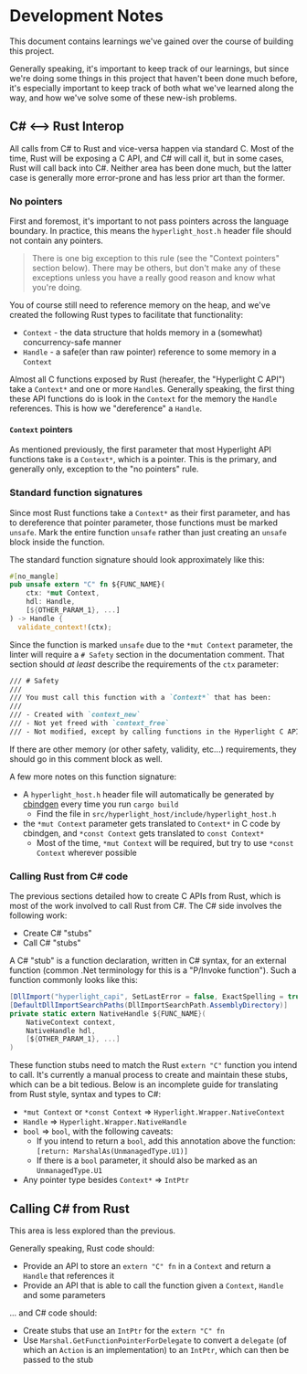 # Development Notes

This document contains learnings we've gained over the course of building this project.

Generally speaking, it's important to keep track of our learnings, but since we're doing some things in this project that haven't been done much before, it's especially important to keep track of both what we've learned along the way, and how we've solve some of these new-ish problems.

## C# <--> Rust Interop

All calls from C# to Rust and vice-versa happen via standard C. Most of the time, Rust will be exposing a C API, and C# will call it, but in some cases, Rust will call back into C#. Neither area has been done much, but the latter case is generally more error-prone and has less prior art than the former.

### No pointers

First and foremost, it's important to not pass pointers across the language boundary. In practice, this means the `hyperlight_host.h` header file should not contain any pointers.

>There is one big exception to this rule (see the "Context pointers" section below). There may be others, but don't make any of these exceptions unless you have a really good reason and know what you're doing.

You of course still need to reference memory on the heap, and we've created the following Rust types to facilitate that functionality:

- `Context` - the data structure that holds memory in a (somewhat) concurrency-safe manner
- `Handle` - a safe(er than raw pointer) reference to some memory in a `Context`

Almost all C functions exposed by Rust (hereafer, the "Hyperlight C API") take a `Context*` and one or more `Handle`s. Generally speaking, the first thing these API functions do is look in the `Context` for the memory the `Handle` references. This is how we "dereference" a `Handle`.

#### `Context` pointers

As mentioned previously, the first parameter that most Hyperlight API functions take is a `Context*`, which is a pointer. This is the primary, and generally only, exception to the "no pointers" rule.

### Standard function signatures

Since most Rust functions take a `Context*` as their first parameter, and has to dereference that pointer parameter, those functions must be marked `unsafe`. Mark the entire function `unsafe` rather than just creating an `unsafe` block inside the function.

The standard function signature should look approximately like this:

```rust
#[no_mangle]
pub unsafe extern "C" fn ${FUNC_NAME}(
    ctx: *mut Context,
    hdl: Handle,
    [${OTHER_PARAM_1}, ...]
) -> Handle {
  validate_context!(ctx);
```

Since the function is marked `unsafe` due to the `*mut Context` parameter, the linter will require a `# Safety` section in the documentation comment. That section should _at least_ describe the requirements of the `ctx` parameter:

```markdown
/// # Safety
///
/// You must call this function with a `Context*` that has been:
///
/// - Created with `context_new`
/// - Not yet freed with `context_free`
/// - Not modified, except by calling functions in the Hyperlight C API
```

If there are other memory (or other safety, validity, etc...) requirements, they should go in this comment block as well.

A few more notes on this function signature:

- A `hyperlight_host.h` header file will automatically be generated by [cbindgen](https://github.com/eqrion/cbindgen) every time you run `cargo build`
  - Find the file in `src/hyperlight_host/include/hyperlight_host.h`
- the `*mut Context` parameter gets translated to `Context*` in C code by cbindgen, and `*const Context` gets translated to `const Context*`
  - Most of the time, `*mut Context` will be required, but try to use `*const Context` wherever possible

### Calling Rust from C# code

The previous sections detailed how to create C APIs from Rust, which is most of the work involved to call Rust from C#. The C# side involves the following work:

- Create C# "stubs"
- Call C# "stubs"

A C# "stub" is a function declaration, written in C# syntax, for an external function (common .Net terminology for this is a "P/Invoke function"). Such a function commonly looks like this:

```csharp
[DllImport("hyperlight_capi", SetLastError = false, ExactSpelling = true)]
[DefaultDllImportSearchPaths(DllImportSearchPath.AssemblyDirectory)]
private static extern NativeHandle ${FUNC_NAME}(
    NativeContext context,
    NativeHandle hdl,
    [${OTHER_PARAM_1}, ...]
)
```

These function stubs need to match the Rust `extern "C"` function you intend to call. It's currently a manual process to create and maintain these stubs, which can be a bit tedious. Below is an incomplete guide for translating from Rust style, syntax and types to C#:

- `*mut Context` or `*const Context` => `Hyperlight.Wrapper.NativeContext`
- `Handle` => `Hyperlight.Wrapper.NativeHandle`
- `bool` => `bool`, with the following caveats:
  - If you intend to return a `bool`, add this annotation above the function: `[return: MarshalAs(UnmanagedType.U1)]`
  - If there is a `bool` parameter, it should also be marked as an `UnmanagedType.U1`
- Any pointer type besides `Context*` => `IntPtr`

## Calling C# from Rust

This area is less explored than the previous.

Generally speaking, Rust code should:

- Provide an API to store an `extern "C" fn` in a `Context` and return a `Handle` that references it
- Provide an API that is able to call the function given a `Context`, `Handle` and some parameters

... and C# code should:

- Create stubs that use an `IntPtr` for the `extern "C" fn`
- Use `Marshal.GetFunctionPointerForDelegate` to convert a `delegate` (of which an `Action` is an implementation) to an `IntPtr`, which can then be passed to the stub
